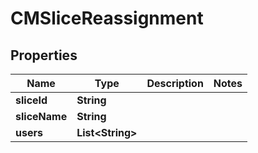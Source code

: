 

# CMSliceReassignment


## Properties

| Name | Type | Description | Notes |
|------------ | ------------- | ------------- | -------------|
|**sliceId** | **String** |  |  |
|**sliceName** | **String** |  |  |
|**users** | **List&lt;String&gt;** |  |  |



